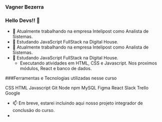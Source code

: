 ### Vagner Bezerra
### Hello Devs!! 👋

- 🔭 Atualmente trabalhando na empresa Intelipost como Analista de Sistemas.
- 🌱 Estudando JavaScript FullStack na Digital House.
- 🔭 Atualmente trabalhando na empresa Intelipost como Analista de Sistemas.
- 🌱 Estudando JavaScript FullStack na Digital House.
    - Executando atividades em HTML, CSS e Javascript. Nos proximos módulos, React e banco de dados.
    
###Ferramentas e Tecnologias utilizadas nesse curso
<link rel="stylesheet" href="https://cdn.jsdelivr.net/gh/devicons/devicon@v2.15.1/devicon.min.css">
CSS
<link rel="stylesheet" href="https://cdn.jsdelivr.net/gh/devicons/devicon@v2.15.1/devicon.min.css">
HTML
<link rel="stylesheet" href="https://cdn.jsdelivr.net/gh/devicons/devicon@v2.15.1/devicon.min.css">
Javascript
<link rel="stylesheet" href="https://cdn.jsdelivr.net/gh/devicons/devicon@v2.15.1/devicon.min.css">
Git
<link rel="stylesheet" href="https://cdn.jsdelivr.net/gh/devicons/devicon@v2.15.1/devicon.min.css">
Node
<link rel="stylesheet" href="https://cdn.jsdelivr.net/gh/devicons/devicon@v2.15.1/devicon.min.css">
npm
<link rel="stylesheet" href="https://cdn.jsdelivr.net/gh/devicons/devicon@v2.15.1/devicon.min.css">
MySQL
<link rel="stylesheet" href="https://cdn.jsdelivr.net/gh/devicons/devicon@v2.15.1/devicon.min.css">
Figma
<link rel="stylesheet" href="https://cdn.jsdelivr.net/gh/devicons/devicon@v2.15.1/devicon.min.css">
React
<link rel="stylesheet" href="https://cdn.jsdelivr.net/gh/devicons/devicon@v2.15.1/devicon.min.css">
Slack
<link rel="stylesheet" href="https://cdn.jsdelivr.net/gh/devicons/devicon@v2.15.1/devicon.min.css">
Trello
<link rel="stylesheet" href="https://cdn.jsdelivr.net/gh/devicons/devicon@v2.15.1/devicon.min.css">
Google
<link rel="stylesheet" href="https://cdn.jsdelivr.net/gh/devicons/devicon@v2.15.1/devicon.min.css">

- 📫 Em breve, estarei incluindo aqui nosso projeto integrador de conclusão do curso.
- <link rel="stylesheet" href="https://cdn.jsdelivr.net/gh/devicons/devicon@v2.15.1/devicon.min.css">

